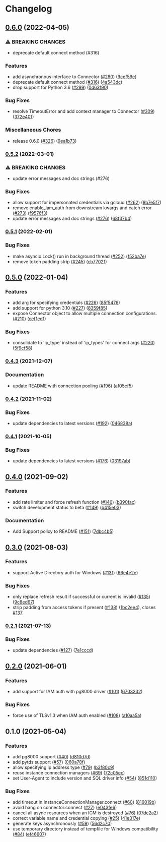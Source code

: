 # Changelog

## [0.6.0](https://github.com/GoogleCloudPlatform/cloud-sql-python-connector/compare/v0.5.2...v0.6.0) (2022-04-05)


### ⚠ BREAKING CHANGES

* deprecate default connect method (#316)

### Features

* add asynchronous interface to Connector ([#280](https://github.com/GoogleCloudPlatform/cloud-sql-python-connector/issues/280)) ([9cef59e](https://github.com/GoogleCloudPlatform/cloud-sql-python-connector/commit/9cef59eb8534fd0dce425f12dd2fc05a69c27587))
* deprecate default connect method ([#316](https://github.com/GoogleCloudPlatform/cloud-sql-python-connector/issues/316)) ([4a543dc](https://github.com/GoogleCloudPlatform/cloud-sql-python-connector/commit/4a543dc42938866b63c6887238a1d8867abc5953))
* drop support for Python 3.6 ([#299](https://github.com/GoogleCloudPlatform/cloud-sql-python-connector/issues/299)) ([0d63f90](https://github.com/GoogleCloudPlatform/cloud-sql-python-connector/commit/0d63f90fd05134165dbde212242b4e9241bbf287))


### Bug Fixes

* resolve TimeoutError and add context manager to Connector ([#309](https://github.com/GoogleCloudPlatform/cloud-sql-python-connector/issues/309)) ([372e401](https://github.com/GoogleCloudPlatform/cloud-sql-python-connector/commit/372e4012b0b561f9ac9f896ad3ab29a588e067fc))


### Miscellaneous Chores

* release 0.6.0 ([#326](https://github.com/GoogleCloudPlatform/cloud-sql-python-connector/issues/326)) ([9ea1b73](https://github.com/GoogleCloudPlatform/cloud-sql-python-connector/commit/9ea1b73ffb1c286cf7492aee48499d9ce8f01b22))

### [0.5.2](https://github.com/GoogleCloudPlatform/cloud-sql-python-connector/compare/v0.5.1...v0.5.2) (2022-03-01)


### ⚠ BREAKING CHANGES

* update error messages and doc strings (#276)

### Bug Fixes

* allow support for impersonated credentials via gcloud ([#262](https://github.com/GoogleCloudPlatform/cloud-sql-python-connector/issues/262)) ([8b7e5f7](https://github.com/GoogleCloudPlatform/cloud-sql-python-connector/commit/8b7e5f70f82e9178f2b209d6aab0791872297f9d))
* remove enable_iam_auth from downstream kwargs and catch error ([#273](https://github.com/GoogleCloudPlatform/cloud-sql-python-connector/issues/273)) ([f9576f3](https://github.com/GoogleCloudPlatform/cloud-sql-python-connector/commit/f9576f3b1b11e1cfbc71cc440a040799f6d7c267))
* update error messages and doc strings ([#276](https://github.com/GoogleCloudPlatform/cloud-sql-python-connector/issues/276)) ([68f37b4](https://github.com/GoogleCloudPlatform/cloud-sql-python-connector/commit/68f37b478b35202f6952a1dc0fe6b4bfadf5235e))


### [0.5.1](https://github.com/GoogleCloudPlatform/cloud-sql-python-connector/compare/v0.5.0...v0.5.1) (2022-02-01)


### Bug Fixes

* make asyncio.Lock() run in background thread ([#252](https://github.com/GoogleCloudPlatform/cloud-sql-python-connector/issues/252)) ([f52ba7e](https://github.com/GoogleCloudPlatform/cloud-sql-python-connector/commit/f52ba7ec4aa916bc6bb0062eb1b29ac0611b45f5))
* remove token padding strip ([#245](https://github.com/GoogleCloudPlatform/cloud-sql-python-connector/issues/245)) ([cb77021](https://github.com/GoogleCloudPlatform/cloud-sql-python-connector/commit/cb77021d3c6a3f25a8281f57c481737fd2ee792e))

## [0.5.0](https://www.github.com/GoogleCloudPlatform/cloud-sql-python-connector/compare/v0.4.3...v0.5.0) (2022-01-04)


### Features

* add arg for specifying credentials ([#226](https://www.github.com/GoogleCloudPlatform/cloud-sql-python-connector/issues/226)) ([85f5476](https://www.github.com/GoogleCloudPlatform/cloud-sql-python-connector/commit/85f547696b76ad9634273caf68cf6ea93023b3ea))
* add support for python 3.10 ([#227](https://www.github.com/GoogleCloudPlatform/cloud-sql-python-connector/issues/227)) ([8359f85](https://www.github.com/GoogleCloudPlatform/cloud-sql-python-connector/commit/8359f8560a3f6fa532493f1665949bf425a658c3))
* expose Connector object to allow multiple connection configurations. ([#210](https://www.github.com/GoogleCloudPlatform/cloud-sql-python-connector/issues/210)) ([cef1ed1](https://www.github.com/GoogleCloudPlatform/cloud-sql-python-connector/commit/cef1ed143717988ac4252abc64cdc4403971ffb4))


### Bug Fixes

* consolidate to 'ip_type' instead of 'ip_types' for connect args ([#220](https://www.github.com/GoogleCloudPlatform/cloud-sql-python-connector/issues/220)) ([5f9cf58](https://www.github.com/GoogleCloudPlatform/cloud-sql-python-connector/commit/5f9cf588d6b553fdac32cc0e9acafea990278dfc))

### [0.4.3](https://www.github.com/GoogleCloudPlatform/cloud-sql-python-connector/compare/v0.4.2...v0.4.3) (2021-12-07)


### Documentation

* update README with connection pooling ([#196](https://www.github.com/GoogleCloudPlatform/cloud-sql-python-connector/issues/196)) ([af05cf5](https://www.github.com/GoogleCloudPlatform/cloud-sql-python-connector/commit/af05cf532566d5b8ef2e5930d05a8f4fb5979b48))

### [0.4.2](https://www.github.com/GoogleCloudPlatform/cloud-sql-python-connector/compare/v0.4.1...v0.4.2) (2021-11-02)


### Bug Fixes

* update dependencies to latest versions ([#192](https://www.github.com/GoogleCloudPlatform/cloud-sql-python-connector/issues/192)) ([046838a](https://www.github.com/GoogleCloudPlatform/cloud-sql-python-connector/commit/046838a9a79c44b44032a13e2b711347a1b2d477))

### [0.4.1](https://www.github.com/GoogleCloudPlatform/cloud-sql-python-connector/compare/v0.4.0...v0.4.1) (2021-10-05)


### Bug Fixes

* update dependencies to latest versions ([#176](https://www.github.com/GoogleCloudPlatform/cloud-sql-python-connector/issues/176)) ([03197ab](https://www.github.com/GoogleCloudPlatform/cloud-sql-python-connector/commit/03197aba8b228e9d4baaa092e24ee269f2a81a7c))

## [0.4.0](https://www.github.com/GoogleCloudPlatform/cloud-sql-python-connector/compare/v0.3.0...v0.4.0) (2021-09-02)


### Features

* add rate limiter and force refresh function ([#146](https://www.github.com/GoogleCloudPlatform/cloud-sql-python-connector/issues/146)) ([b390fac](https://www.github.com/GoogleCloudPlatform/cloud-sql-python-connector/commit/b390fac132c55a1b5bc4bfa2270b8a9d572c4f53))
* switch development status to beta ([#149](https://www.github.com/GoogleCloudPlatform/cloud-sql-python-connector/issues/149)) ([b415e03](https://www.github.com/GoogleCloudPlatform/cloud-sql-python-connector/commit/b415e0380ccbb365640550f03c3bbc9f04d07862))


### Documentation

* Add Support policy to README ([#151](https://www.github.com/GoogleCloudPlatform/cloud-sql-python-connector/issues/151)) ([7dbc4b5](https://www.github.com/GoogleCloudPlatform/cloud-sql-python-connector/commit/7dbc4b53a28b11a3d9a91f5704b7a3fda9cd37e9))

## [0.3.0](https://www.github.com/GoogleCloudPlatform/cloud-sql-python-connector/compare/v0.2.1...v0.3.0) (2021-08-03)


### Features

* support Active Directory auth for Windows ([#131](https://www.github.com/GoogleCloudPlatform/cloud-sql-python-connector/issues/131)) ([66e4e2e](https://www.github.com/GoogleCloudPlatform/cloud-sql-python-connector/commit/66e4e2e6b688bb5e9d7e41b72c5466128b4128e9))


### Bug Fixes

* only replace refresh result if successful or current is invalid ([#135](https://www.github.com/GoogleCloudPlatform/cloud-sql-python-connector/issues/135)) ([9c8ed67](https://www.github.com/GoogleCloudPlatform/cloud-sql-python-connector/commit/9c8ed670377e3b2f9570d0bba7933ca8caf83d0d))
* strip padding from access tokens if present ([#138](https://www.github.com/GoogleCloudPlatform/cloud-sql-python-connector/issues/138)) ([1bc2ee4](https://www.github.com/GoogleCloudPlatform/cloud-sql-python-connector/commit/1bc2ee4753bef515d79fcc15bd2ed804e01c47f2)), closes [#137](https://www.github.com/GoogleCloudPlatform/cloud-sql-python-connector/issues/137)

### [0.2.1](https://www.github.com/GoogleCloudPlatform/cloud-sql-python-connector/compare/v0.2.0...v0.2.1) (2021-07-13)


### Bug Fixes

* update dependencies ([#127](https://www.github.com/GoogleCloudPlatform/cloud-sql-python-connector/issues/127)) ([7e1cccd](https://www.github.com/GoogleCloudPlatform/cloud-sql-python-connector/commit/7e1cccd27826a75b2c74898bf70813621fb0df84))

## [0.2.0](https://www.github.com/GoogleCloudPlatform/cloud-sql-python-connector/compare/v0.1.0...v0.2.0) (2021-06-01)


### Features

* add support for IAM auth with pg8000 driver ([#101](https://www.github.com/GoogleCloudPlatform/cloud-sql-python-connector/issues/101)) ([6703232](https://www.github.com/GoogleCloudPlatform/cloud-sql-python-connector/commit/6703232d6ea624f868e750c8c49c3bb1151f1f1e))


### Bug Fixes

* force use of TLSv1.3 when IAM auth enabled ([#108](https://www.github.com/GoogleCloudPlatform/cloud-sql-python-connector/issues/108)) ([a10aa5a](https://www.github.com/GoogleCloudPlatform/cloud-sql-python-connector/commit/a10aa5ad1f5c4f372914ee11f1180ad0c5f3b703))

## 0.1.0 (2021-05-04)


### Features

* add pg8000 support ([#40](https://www.github.com/GoogleCloudPlatform/cloud-sql-python-connector/issues/40)) ([d810d7d](https://www.github.com/GoogleCloudPlatform/cloud-sql-python-connector/commit/d810d7da9a5048714ad1e1ad28e681e0f679e1a4))
* add pytds support ([#57](https://www.github.com/GoogleCloudPlatform/cloud-sql-python-connector/issues/57)) ([060a78f](https://www.github.com/GoogleCloudPlatform/cloud-sql-python-connector/commit/060a78f906ba833b6e411d3c9ccb3ad41a6db355))
* allow specifying ip address type ([#79](https://www.github.com/GoogleCloudPlatform/cloud-sql-python-connector/issues/79)) ([b3f80c9](https://www.github.com/GoogleCloudPlatform/cloud-sql-python-connector/commit/b3f80c94a662169ad555371342b6a3a4871b20de))
* reuse instance connection managers ([#69](https://www.github.com/GoogleCloudPlatform/cloud-sql-python-connector/issues/69)) ([72c05ec](https://www.github.com/GoogleCloudPlatform/cloud-sql-python-connector/commit/72c05ece4f24fe686a0e1ea70b53a4abb827b2d1))
* set User-Agent to include version and SQL driver info ([#54](https://www.github.com/GoogleCloudPlatform/cloud-sql-python-connector/issues/54)) ([851d110](https://www.github.com/GoogleCloudPlatform/cloud-sql-python-connector/commit/851d1109d8f79f7e0a362aeb97d0512d7f162aa6))


### Bug Fixes

* add timeout in InstanceConnectionManager.connect ([#60](https://www.github.com/GoogleCloudPlatform/cloud-sql-python-connector/issues/60)) ([816019b](https://www.github.com/GoogleCloudPlatform/cloud-sql-python-connector/commit/816019bebcb7037ffe81f70ce1dc19c39a8d508b))
* avoid hang on connector.connect ([#27](https://www.github.com/GoogleCloudPlatform/cloud-sql-python-connector/issues/27)) ([e043fe6](https://www.github.com/GoogleCloudPlatform/cloud-sql-python-connector/commit/e043fe68acb9d02b278000e2a4b2317f7ba0ab78))
* cancel all async resources when an ICM is destroyed ([#76](https://www.github.com/GoogleCloudPlatform/cloud-sql-python-connector/issues/76)) ([07de2a2](https://www.github.com/GoogleCloudPlatform/cloud-sql-python-connector/commit/07de2a203fcdba9130ca7013c63d3d778e2c4324))
* correct variable name and credential copying ([#25](https://www.github.com/GoogleCloudPlatform/cloud-sql-python-connector/issues/25)) ([41e317e](https://www.github.com/GoogleCloudPlatform/cloud-sql-python-connector/commit/41e317ecdf6131d933ee455cd68fc4006aac8584))
* generate keys asynchronously ([#59](https://www.github.com/GoogleCloudPlatform/cloud-sql-python-connector/issues/59)) ([56d2c70](https://www.github.com/GoogleCloudPlatform/cloud-sql-python-connector/commit/56d2c70c73e4496d1407d06eb4b398b99d55a3a5))
* use temporary directory instead of tempfile for Windows compatibility ([#84](https://www.github.com/GoogleCloudPlatform/cloud-sql-python-connector/issues/84)) ([ef46607](https://www.github.com/GoogleCloudPlatform/cloud-sql-python-connector/commit/ef46607adbeaaf34811f7352b1bcc6b4c2c80a06))
